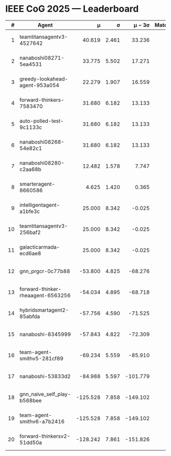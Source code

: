 # IEEE CoG 2025 — Leaderboard

| # | Agent | μ | σ | μ − 3σ | Matches | Updated |
|---:|---|---:|---:|---:|---:|---|
| 1 | teamtitansagentv3-4527642 | 40.619 | 2.461 | 33.236 | 60 | 2025-08-28 12:47 |
| 2 | nanaboshi08271-5ea4531 | 33.775 | 5.502 | 17.271 | 40 | 2025-08-28 12:47 |
| 3 | greedy-lookahead-agent-953a054 | 22.279 | 1.907 | 16.559 | 40 | 2025-08-28 12:47 |
| 4 | forward-thinkers-7583470 | 31.680 | 6.182 | 13.133 | 20 | 2025-08-28 12:47 |
| 5 | auto-polled-test-9c1133c | 31.680 | 6.182 | 13.133 | 20 | 2025-08-28 12:47 |
| 6 | nanaboshi08268-54e82c1 | 31.680 | 6.182 | 13.133 | 20 | 2025-08-28 12:47 |
| 7 | nanaboshi08280-c2aa68b | 12.482 | 1.578 | 7.747 | 60 | 2025-08-28 12:47 |
| 8 | smarteragent-8660586 | 4.625 | 1.420 | 0.365 | 100 | 2025-08-28 12:47 |
| 9 | intelligentagent-a1bfe3c | 25.000 | 8.342 | -0.025 | 20 | 2025-08-28 12:47 |
| 10 | teamtitansagentv3-256baf2 | 25.000 | 8.342 | -0.025 | 20 | 2025-08-28 12:47 |
| 11 | galacticarmada-ecd6ae8 | 25.000 | 8.342 | -0.025 | 20 | 2025-08-28 12:47 |
| 12 | gnn_prgcr-0c77b88 | -53.800 | 4.825 | -68.276 | 20 | 2025-08-28 12:47 |
| 13 | forward-thinker-rheaagent-6563256 | -54.034 | 4.895 | -68.718 | 64 | 2025-08-28 12:47 |
| 14 | hybridsmartagent2-85abfda | -57.756 | 4.590 | -71.525 | 20 | 2025-08-28 12:47 |
| 15 | nanaboshi-8345999 | -57.843 | 4.822 | -72.309 | 40 | 2025-08-28 12:47 |
| 16 | team-agent-smithv5-281cf89 | -69.234 | 5.559 | -85.910 | 40 | 2025-08-28 12:47 |
| 17 | nanaboshi-53833d2 | -84.988 | 5.597 | -101.779 | 60 | 2025-08-28 12:47 |
| 18 | gnn_naive_self_play-b568bee | -125.528 | 7.858 | -149.102 | 40 | 2025-08-28 12:47 |
| 19 | team-agent-smithv6-a7b2416 | -125.528 | 7.858 | -149.102 | 40 | 2025-08-28 12:47 |
| 20 | forward-thinkersv2-51dd50a | -128.242 | 7.861 | -151.826 | 64 | 2025-08-28 12:47 |
